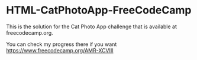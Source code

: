 # HTML-CatPhotoApp-FreeCodeCamp

This is the solution for the Cat Photo App challenge that is available at freecodecamp.org.

You can check my progress there if you want https://www.freecodecamp.org/AMR-XCVIII
